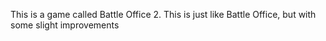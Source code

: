 This is a game called Battle Office 2. This is just like Battle Office, but with some slight improvements
